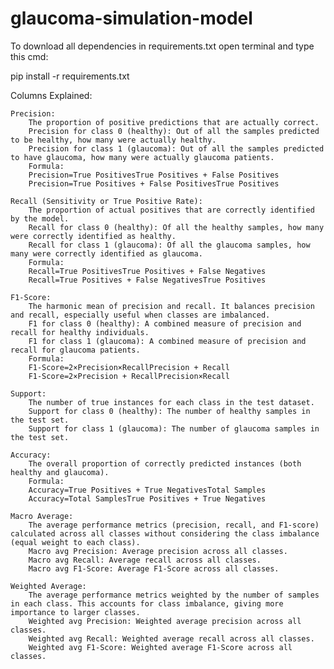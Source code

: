 # glaucoma-simulation-model

To download all dependencies in requirements.txt open terminal and type this cmd:

pip install -r requirements.txt

Columns Explained:

    Precision:
        The proportion of positive predictions that are actually correct.
        Precision for class 0 (healthy): Out of all the samples predicted to be healthy, how many were actually healthy.
        Precision for class 1 (glaucoma): Out of all the samples predicted to have glaucoma, how many were actually glaucoma patients.
        Formula:
        Precision=True PositivesTrue Positives + False Positives
        Precision=True Positives + False PositivesTrue Positives​

    Recall (Sensitivity or True Positive Rate):
        The proportion of actual positives that are correctly identified by the model.
        Recall for class 0 (healthy): Of all the healthy samples, how many were correctly identified as healthy.
        Recall for class 1 (glaucoma): Of all the glaucoma samples, how many were correctly identified as glaucoma.
        Formula:
        Recall=True PositivesTrue Positives + False Negatives
        Recall=True Positives + False NegativesTrue Positives​

    F1-Score:
        The harmonic mean of precision and recall. It balances precision and recall, especially useful when classes are imbalanced.
        F1 for class 0 (healthy): A combined measure of precision and recall for healthy individuals.
        F1 for class 1 (glaucoma): A combined measure of precision and recall for glaucoma patients.
        Formula:
        F1-Score=2×Precision×RecallPrecision + Recall
        F1-Score=2×Precision + RecallPrecision×Recall​

    Support:
        The number of true instances for each class in the test dataset.
        Support for class 0 (healthy): The number of healthy samples in the test set.
        Support for class 1 (glaucoma): The number of glaucoma samples in the test set.

    Accuracy:
        The overall proportion of correctly predicted instances (both healthy and glaucoma).
        Formula:
        Accuracy=True Positives + True NegativesTotal Samples
        Accuracy=Total SamplesTrue Positives + True Negatives​

    Macro Average:
        The average performance metrics (precision, recall, and F1-score) calculated across all classes without considering the class imbalance (equal weight to each class).
        Macro avg Precision: Average precision across all classes.
        Macro avg Recall: Average recall across all classes.
        Macro avg F1-Score: Average F1-Score across all classes.

    Weighted Average:
        The average performance metrics weighted by the number of samples in each class. This accounts for class imbalance, giving more importance to larger classes.
        Weighted avg Precision: Weighted average precision across all classes.
        Weighted avg Recall: Weighted average recall across all classes.
        Weighted avg F1-Score: Weighted average F1-Score across all classes.